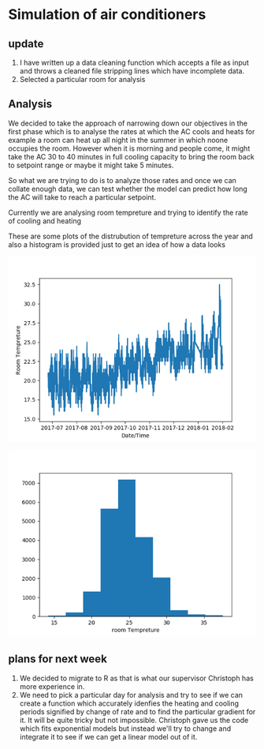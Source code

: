 # Simulation of air conditioners 

## update

1. I have written up a data cleaning function which accepts a file as input and throws a cleaned file 
stripping lines which have incomplete data.
2. Selected a particular room for analysis

## Analysis

We decided to take the approach of narrowing down our objectives in the first phase which is to analyse
the rates at which the AC cools and heats for example a room can heat up all night in the summer in which noone occupies the room. However when it is morning and people come, it might take the AC 30 to 40 minutes in full cooling capacity to bring the room back to setpoint range or maybe it might take 5 minutes. 

So what we are trying to do is to analyze those rates and once we can collate enough data, we can test whether the model can predict how long the AC will take to reach a particular setpoint.

Currently we are analysing room tempreture and trying to identify the rate of cooling and heating

These are some plots of the distrubution of tempreture across the year and also a histogram is provided just to get an idea of how a data looks 

![Room Tempreture across six months](room_temp.png)

![Room Temp histogram](room_temp_hist.png)

## plans for next week

1. We decided to migrate to R as that is what our supervisor Christoph has more experience in.
2. We need to pick a particular day for analysis and try to see if we can create a function which accurately idenfies the heating and cooling periods signified by change of rate and to find the particular gradient for it. It will be quite tricky but not impossible. Christoph gave us the code which fits exponential models but instead we'll try to change and integrate it to see if we can get a linear model out of it.







